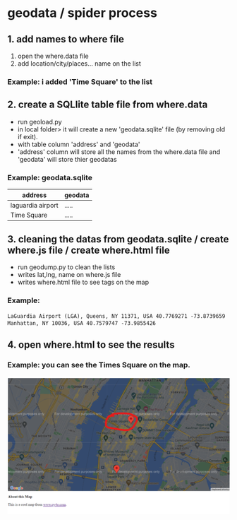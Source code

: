 # geodata / spider process
## 1. add names to where file
  1. open the where.data file
  2. add location/city/places... name on the list
  ### Example: i added 'Time Square' to the list

## 2. create a SQLlite table file from where.data
 * run geoload.py
 * in local folder> it will create a new 'geodata.sqlite' file (by removing old if exit).
 * with table column 'address' and 'geodata'
 * 'address' column will store all the names from the where.data file and 'geodata' will store thier geodatas
  ### Example: geodata.sqlite
  | address  | geodata |
| ------------- | ------------- |
| laguardia airport  | .....  |
| Time Square | .....  |
 

## 3. cleaning the datas from geodata.sqlite / create where.js file / create where.html file
   * run geodump.py to clean the lists
   * writes lat,lng, name on where.js file
   * writes where.html file to see tags on the map
   ### Example: 
    LaGuardia Airport (LGA), Queens, NY 11371, USA 40.7769271 -73.8739659
    Manhattan, NY 10036, USA 40.7579747 -73.9855426
  
## 4. open where.html to see the results
  ### Example: you can see the Times Square on the map.
  ![Image of Result](https://github.com/karma-gits/geodata/blob/1db9b5f50f8a32a5a2aaf875c550786ab45fbd83/3.result.png)
